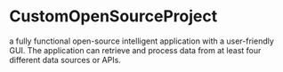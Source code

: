 # CustomOpenSourceProject
 a fully functional open-source intelligent application with a user-friendly GUI. The application can retrieve and process data from at least four different data sources or APIs.
